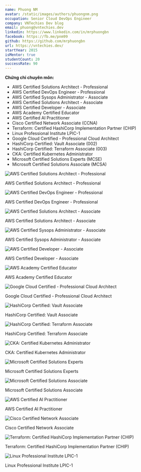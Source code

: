 ```yaml
---
name: Phuong NM
avatar: /static/images/authors/phuongnm.png
occupation: Senior Cloud DevOps Engineer
company: VNTechies Dev blog
email: phuong@vntechies.dev
linkedin: https://www.linkedin.com/in/mrphuongbn
facebook: https://fb.me/pnm99
github: https://github.com/mrphuongbn
url: https://vntechies.dev/
startYear: 2015
isMentor: true
studentCount: 20
successRate: 90
---
```


**Chứng chỉ chuyên môn:**

- AWS Certified Solutions Architect - Professional
- AWS Certified DevOps Engineer - Professional
- AWS Certified Sysops Administrator - Associate
- AWS Certified Solutions Architect - Associate
- AWS Certified Developer - Associate
- AWS Academy Certified Educator
- AWS Certified AI Practitioner
- Cisco Certified Network Associate (CCNA)
- Terraform: Certified HashiCorp Implementation Partner (CHIP)
- Linux Professional Institute LPIC-1
- Google Cloud Certified - Professional Cloud Architect
- HashiCorp Certified: Vault Associate (002)
- HashiCorp Certified: Terraform Associate (003)
- CKA: Certified Kubernetes Administrator
- Microsoft Certified Solutions Experts (MCSE)
- Microsoft Certified Solutions Associate (MCSA)

<div className="cert-grid">
  <div className="cert-row" style={{display: "flex", justifyContent: "center", flexWrap: "wrap", gap: "20px", margin: "5px 0"}}>
    <div style={{width: "160px", textAlign: "center"}}>
      <img src="/static/images/authors/certs/phuongnm/awssap.png" alt="AWS Certified Solutions Architect - Professional" style={{width: "100%", border: "1px solid #eaeaea", borderRadius: "8px", padding: "5px"}}/>
      <p style={{fontSize: "0.8rem", marginTop: "5px"}}>AWS Certified Solutions Architect - Professional</p>
    </div>
    <div style={{width: "160px", textAlign: "center"}}>
      <img src="/static/images/authors/certs/phuongnm/awsdevopspro.png" alt="AWS Certified DevOps Engineer - Professional" style={{width: "100%", border: "1px solid #eaeaea", borderRadius: "8px", padding: "5px"}}/>
      <p style={{fontSize: "0.8rem", marginTop: "5px"}}>AWS Certified DevOps Engineer - Professional</p>
    </div>
    <div style={{width: "160px", textAlign: "center"}}>
      <img src="/static/images/authors/certs/phuongnm/awssaa.png" alt="AWS Certified Solutions Architect - Associate" style={{width: "100%", border: "1px solid #eaeaea", borderRadius: "8px", padding: "5px"}}/>
      <p style={{fontSize: "0.8rem", marginTop: "5px"}}>AWS Certified Solutions Architect - Associate</p>
    </div>
    <div style={{width: "160px", textAlign: "center"}}>
      <img src="/static/images/authors/certs/phuongnm/awssysop.png" alt="AWS Certified Sysops Administrator - Associate" style={{width: "100%", border: "1px solid #eaeaea", borderRadius: "8px", padding: "5px"}}/>
      <p style={{fontSize: "0.8rem", marginTop: "5px"}}>AWS Certified Sysops Administrator - Associate</p>
    </div>
    <div style={{width: "160px", textAlign: "center"}}>
      <img src="/static/images/authors/certs/phuongnm/awsdva.png" alt="AWS Certified Developer - Associate" style={{width: "100%", border: "1px solid #eaeaea", borderRadius: "8px", padding: "5px"}}/>
      <p style={{fontSize: "0.8rem", marginTop: "5px"}}>AWS Certified Developer - Associate</p>
    </div>
    <div style={{width: "160px", textAlign: "center"}}>
      <img src="/static/images/authors/certs/phuongnm/awsacademy.png" alt="AWS Academy Certified Educator" style={{width: "100%", border: "1px solid #eaeaea", borderRadius: "8px", padding: "5px"}}/>
      <p style={{fontSize: "0.8rem", marginTop: "5px"}}>AWS Academy Certified Educator</p>
    </div>
  </div>
  <div className="cert-row" style={{display: "flex", justifyContent: "center", flexWrap: "wrap", gap: "20px", margin: "5px 0"}}>
    <div style={{width: "160px", textAlign: "center"}}>
      <img src="/static/images/authors/certs/phuongnm/gcpsapro.png" alt="Google Cloud Certified - Professional Cloud Architect" style={{width: "100%", border: "1px solid #eaeaea", borderRadius: "8px", padding: "5px"}}/>
      <p style={{fontSize: "0.8rem", marginTop: "5px"}}>Google Cloud Certified - Professional Cloud Architect</p>
    </div>
    <div style={{width: "160px", textAlign: "center"}}>
      <img src="/static/images/authors/certs/phuongnm/vaultassoc.png" alt="HashiCorp Certified: Vault Associate" style={{width: "100%", border: "1px solid #eaeaea", borderRadius: "8px", padding: "5px"}}/>
      <p style={{fontSize: "0.8rem", marginTop: "5px"}}>HashiCorp Certified: Vault Associate</p>
    </div>
    <div style={{width: "160px", textAlign: "center"}}>
      <img src="/static/images/authors/certs/phuongnm/terraform.png" alt="HashiCorp Certified: Terraform Associate" style={{width: "100%", border: "1px solid #eaeaea", borderRadius: "8px", padding: "5px"}}/>
      <p style={{fontSize: "0.8rem", marginTop: "5px"}}>HashiCorp Certified: Terraform Associate</p>
    </div>
    <div style={{width: "160px", textAlign: "center"}}>
      <img src="/static/images/authors/certs/phuongnm/cka.png" alt="CKA: Certified Kubernetes Administrator" style={{width: "100%", border: "1px solid #eaeaea", borderRadius: "8px", padding: "5px"}}/>
      <p style={{fontSize: "0.8rem", marginTop: "5px"}}>CKA: Certified Kubernetes Administrator</p>
    </div>
    <div style={{width: "160px", textAlign: "center"}}>
      <img src="/static/images/authors/certs/phuongnm/microsoftsolutionexpert.png" alt="Microsoft Certified Solutions Experts" style={{width: "100%", border: "1px solid #eaeaea", borderRadius: "8px", padding: "5px"}}/>
      <p style={{fontSize: "0.8rem", marginTop: "5px"}}>Microsoft Certified Solutions Experts</p>
    </div>
    <div style={{width: "160px", textAlign: "center"}}>
      <img src="/static/images/authors/certs/phuongnm/microsoftsa.png" alt="Microsoft Certified Solutions Associate" style={{width: "100%", border: "1px solid #eaeaea", borderRadius: "8px", padding: "5px"}}/>
      <p style={{fontSize: "0.8rem", marginTop: "5px"}}>Microsoft Certified Solutions Associate</p>
    </div>
  </div>
  <div className="cert-row" style={{display: "flex", justifyContent: "center", flexWrap: "wrap", gap: "20px", margin: "5px 0"}}>
    <div style={{width: "160px", textAlign: "center"}}>
      <img src="/static/images/authors/certs/phuongnm/AIF.png" alt="AWS Certified AI Practitioner" style={{width: "100%", border: "1px solid #eaeaea", borderRadius: "8px", padding: "5px"}}/>
      <p style={{fontSize: "0.8rem", marginTop: "5px"}}>AWS Certified AI Practitioner</p>
    </div>
    <div style={{width: "160px", textAlign: "center"}}>
      <img src="/static/images/authors/certs/phuongnm/ccna.png" alt="Cisco Certified Network Associate" style={{width: "100%", border: "1px solid #eaeaea", borderRadius: "8px", padding: "5px"}}/>
      <p style={{fontSize: "0.8rem", marginTop: "5px"}}>Cisco Certified Network Associate</p>
    </div>
    <div style={{width: "160px", textAlign: "center"}}>
      <img src="/static/images/authors/certs/phuongnm/chip.png" alt="Terraform: Certified HashiCorp Implementation Partner (CHIP)" style={{width: "100%", border: "1px solid #eaeaea", borderRadius: "8px", padding: "5px"}}/>
      <p style={{fontSize: "0.8rem", marginTop: "5px"}}>Terraform: Certified HashiCorp Implementation Partner (CHIP)</p>
    </div>
    <div style={{width: "160px", textAlign: "center"}}>
      <img src="/static/images/authors/certs/phuongnm/lpic1.png" alt="Linux Professional Institute LPIC-1" style={{width: "100%", border: "1px solid #eaeaea", borderRadius: "8px", padding: "5px"}}/>
      <p style={{fontSize: "0.8rem", marginTop: "5px"}}>Linux Professional Institute LPIC-1</p>
    </div>
  </div>
</div>
